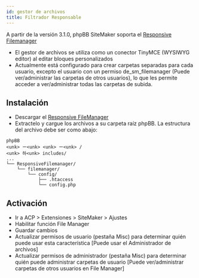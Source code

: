 ```yaml
---
id: gestor de archivos
title: Filtrador Responsable
---
```


A partir de la versión 3.1.0, phpBB SiteMaker soporta el [Responsive Filemanager](http://responsivefilemanager.com)

* El gestor de archivos se utiliza como un conector TinyMCE (WYSIWYG editor) al editar bloques personalizados
* Actualmente está configurado para crear carpetas separadas para cada usuario, excepto el usuario con un permiso de_sm_filemanager (Puede ver/administrar las carpetas de otros usuarios), lo que les permite acceder a ver/administrar todas las carpetas de subida.

## Instalación

* Descargar el [Responsive FileManager](http://responsivefilemanager.com/index.php#sthash.5UrnhjX2.dpbs)
* Extractelo y cargue los archivos a su carpeta raíz phpBB. La estructura del archivo debe ser como abajo:

```text
phpBB
<unk> ー<unk> <unk> ー<unk> /
<unk> 하<unk> includes/
...
└── ResponsiveFilemanager/
    └── filemanager/
        └── config/
            ├── .htaccess
            └── config.php
```

## Activación

* Ir a ACP > Extensiones > SiteMaker > Ajustes
* Habilitar función File Manager
* Guardar cambios
* Actualizar permisos de usuario (pestaña Misc) para determinar quién puede usar esta característica [Puede usar el Administrador de archivos]
* Actualizar permisos de administrador (pestaña Misc) para determinar quién puede administrar carpetas de usuario [Puede ver/administrar carpetas de otros usuarios en File Manager]